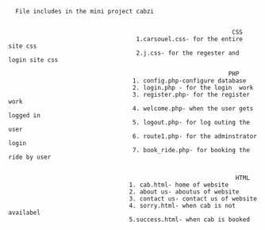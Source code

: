       File includes in the mini project cabzi


                                                                   CSS
                                        1.carsouel.css- for the entire site css
                                        2.j.css- for the regester and login site css

                                                                  PHP
                                       1. config.php-configure database
                                       2. login.php - for the login  work
                                       3. register.php- for the register work
                                       4. welcome.php- when the user gets logged in
                                       5. logout.php- for log outing the user
                                       6. route1.php- for the adminstrator login                 
                                       7. book_ride.php- for booking the ride by user


                                                                    HTML
                                      1. cab.html- home of website
                                      2. about us- aboutus of website
                                      3. contact us- contact us of website
                                      4. sorry.html- when cab is not availabel
                                      5.success.html- when cab is booked
